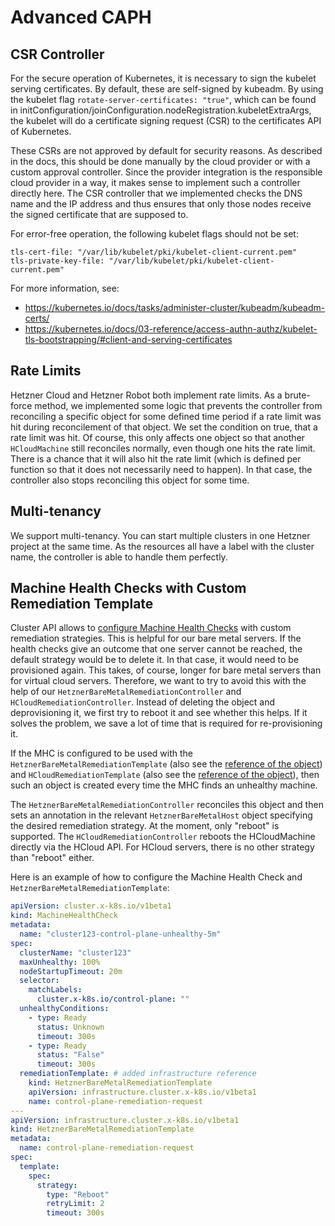 # Advanced CAPH

## CSR Controller

For the secure operation of Kubernetes, it is necessary to sign the kubelet serving certificates. By default, these are self-signed by kubeadm. By using the kubelet flag `rotate-server-certificates: "true"`, which can be found in initConfiguration/joinConfiguration.nodeRegistration.kubeletExtraArgs, the kubelet will do a certificate signing request (CSR) to the certificates API of Kubernetes.

These CSRs are not approved by default for security reasons. As described in the docs, this should be done manually by the cloud provider or with a custom approval controller. Since the provider integration is the responsible cloud provider in a way, it makes sense to implement such a controller directly here. The CSR controller that we implemented checks the DNS name and the IP address and thus ensures that only those nodes receive the signed certificate that are supposed to.

For error-free operation, the following kubelet flags should not be set:

```
tls-cert-file: "/var/lib/kubelet/pki/kubelet-client-current.pem"
tls-private-key-file: "/var/lib/kubelet/pki/kubelet-client-current.pem"
```

For more information, see:

- https://kubernetes.io/docs/tasks/administer-cluster/kubeadm/kubeadm-certs/
- https://kubernetes.io/docs/03-reference/access-authn-authz/kubelet-tls-bootstrapping/#client-and-serving-certificates

## Rate Limits

Hetzner Cloud and Hetzner Robot both implement rate limits. As a brute-force method, we implemented some logic that prevents the controller from reconciling a specific object for some defined time period if a rate limit was hit during reconcilement of that object. We set the condition on true, that a rate limit was hit. Of course, this only affects one object so that another `HCloudMachine` still reconciles normally, even though one hits the rate limit. There is a chance that it will also hit the rate limit (which is defined per function so that it does not necessarily need to happen). In that case, the controller also stops reconciling this object for some time.

## Multi-tenancy

We support multi-tenancy. You can start multiple clusters in one Hetzner project at the same time. As the resources all have a label with the cluster name, the controller is able to handle them perfectly.

## Machine Health Checks with Custom Remediation Template

Cluster API allows to [configure Machine Health Checks](https://cluster-api.sigs.k8s.io/tasks/automated-machine-management/healthchecking.html) with custom remediation strategies. This is helpful for our bare metal servers. If the health checks give an outcome that one server cannot be reached, the default strategy would be to delete it. In that case, it would need to be provisioned again. This takes, of course, longer for bare metal servers than for virtual cloud servers. Therefore, we want to try to avoid this with the help of our `HetznerBareMetalRemediationController` and `HCloudRemediationController`. Instead of deleting the object and deprovisioning it, we first try to reboot it and see whether this helps. If it solves the problem, we save a lot of time that is required for re-provisioning it.

If the MHC is configured to be used with the `HetznerBareMetalRemediationTemplate` (also see the [reference of the object](/docs/03-reference/07-hetzner-bare-metal-remediation-template.md)) and `HCloudRemediationTemplate` (also see the [reference of the object](/docs/03-reference/04-hcloud-remediation-template.md)), then such an object is created every time the MHC finds an unhealthy machine.

The `HetznerBareMetalRemediationController` reconciles this object and then sets an annotation in the relevant `HetznerBareMetalHost` object specifying the desired remediation strategy. At the moment, only "reboot" is supported.
The `HCloudRemediationController` reboots the HCloudMachine directly via the HCloud API. For HCloud servers, there is no other strategy than "reboot" either.

Here is an example of how to configure the Machine Health Check and `HetznerBareMetalRemediationTemplate`:

```yaml
apiVersion: cluster.x-k8s.io/v1beta1
kind: MachineHealthCheck
metadata:
  name: "cluster123-control-plane-unhealthy-5m"
spec:
  clusterName: "cluster123"
  maxUnhealthy: 100%
  nodeStartupTimeout: 20m
  selector:
    matchLabels:
      cluster.x-k8s.io/control-plane: ""
  unhealthyConditions:
    - type: Ready
      status: Unknown
      timeout: 300s
    - type: Ready
      status: "False"
      timeout: 300s
  remediationTemplate: # added infrastructure reference
    kind: HetznerBareMetalRemediationTemplate
    apiVersion: infrastructure.cluster.x-k8s.io/v1beta1
    name: control-plane-remediation-request
---
apiVersion: infrastructure.cluster.x-k8s.io/v1beta1
kind: HetznerBareMetalRemediationTemplate
metadata:
  name: control-plane-remediation-request
spec:
  template:
    spec:
      strategy:
        type: "Reboot"
        retryLimit: 2
        timeout: 300s
```
